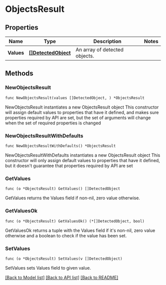 # ObjectsResult

## Properties

Name | Type | Description | Notes
------------ | ------------- | ------------- | -------------
**Values** | [**[]DetectedObject**](DetectedObject.md) | An array of detected objects. | 

## Methods

### NewObjectsResult

`func NewObjectsResult(values []DetectedObject, ) *ObjectsResult`

NewObjectsResult instantiates a new ObjectsResult object
This constructor will assign default values to properties that have it defined,
and makes sure properties required by API are set, but the set of arguments
will change when the set of required properties is changed

### NewObjectsResultWithDefaults

`func NewObjectsResultWithDefaults() *ObjectsResult`

NewObjectsResultWithDefaults instantiates a new ObjectsResult object
This constructor will only assign default values to properties that have it defined,
but it doesn't guarantee that properties required by API are set

### GetValues

`func (o *ObjectsResult) GetValues() []DetectedObject`

GetValues returns the Values field if non-nil, zero value otherwise.

### GetValuesOk

`func (o *ObjectsResult) GetValuesOk() (*[]DetectedObject, bool)`

GetValuesOk returns a tuple with the Values field if it's non-nil, zero value otherwise
and a boolean to check if the value has been set.

### SetValues

`func (o *ObjectsResult) SetValues(v []DetectedObject)`

SetValues sets Values field to given value.



[[Back to Model list]](../README.md#documentation-for-models) [[Back to API list]](../README.md#documentation-for-api-endpoints) [[Back to README]](../README.md)


